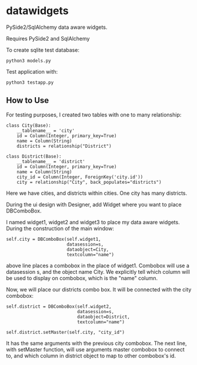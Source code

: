# datawidgets
PySide2/SqlAlchemy data aware widgets.

Requires PySide2 and SqlAlchemy

To create sqlite test database:

    python3 models.py

Test application with:

    python3 testapp.py
    
## How to Use

For testing purposes, I created two tables with one to many relationship:
            
    class City(Base):
        __tablename__ = 'city'
        id = Column(Integer, primary_key=True)
        name = Column(String)
        districts = relationship("District")
    
    class District(Base):
        __tablename__ = 'district'
        id = Column(Integer, primary_key=True)
        name = Column(String)
        city_id = Column(Integer, ForeignKey('city.id'))
        city = relationship("City", back_populates="districts")
        
Here we have cities, and districts within cities. One city has many districts.

During the ui design with Designer, add Widget where you want to place DBComboBox.

I named widget1, widget2 and widget3 to place my data aware widgets. During the construction of the main window:

    self.city = DBComboBox(self.widget1, 
                           datasession=s, 
                           dataobject=City, 
                           textcolumn="name")
    
above line places a combobox in the place of widget1. Combobox will use a datasession s, and the object name City. 
We explicitly tell which column will be used to display on combobox, which is the "name" column. 
 
Now, we will place our districts combo box. It will be connected with the city combobox:

    self.district = DBComboBox(self.widget2, 
                               datasession=s, 
                               dataobject=District, 
                               textcolumn="name")
                               
    self.district.setMaster(self.city, "city_id")
    
It has the same arguments with the previous city combobox. The next line, with setMaster function, will
use arguments master combobox to connect to, and which column in district object to map to other combobox's id.
 

      